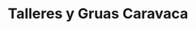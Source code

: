 ---
title: "Talleres y Gruas Caravaca"
url: /cazorla/talleres-y-gruas-caravaca/
shop: reparación de automóviles
---